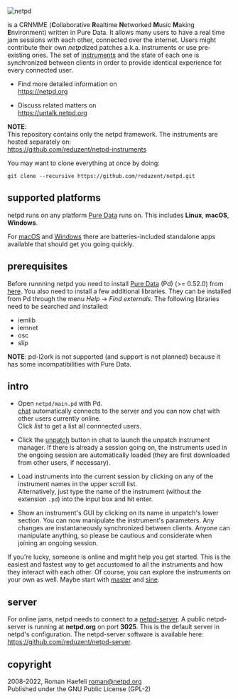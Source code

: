 
![netpd](https://www.netpd.org/netpd-logo.png "netpd")


is a CRNMME (**C**ollaborative **R**ealtime **N**etworked **M**usic **M**aking **E**nvironment)
written in Pure Data. It allows many users to have a real time jam
sessions with each other, connected over the internet.
Users might contribute their own *netpd*ized patches a.k.a. instruments
or use pre-existing ones. The set of [instruments](https://www.netpd.org/Instruments) and the state of
each one is synchronized between clients in order to provide identical
experience for every connected user.

  * Find more detailed information on  
    https://netpd.org
    
  * Discuss related matters on  
    https://untalk.netpd.org

**NOTE**:  
This repository contains only the netpd framework. The instruments are hosted separately on:  
https://github.com/reduzent/netpd-instruments

You may want to clone everything at once by doing:

```
git clone --recursive https://github.com/reduzent/netpd.git
```

## supported platforms

netpd runs on any platform [Pure Data](https://puredata.info) runs on. This includes **Linux**, **macOS**,
**Windows**.

For [macOS](https://www.netpd.org/software/netpd-current-macos.dmg) and
[Windows](https://www.netpd.org/software/netpd-current-windows.zip) there are
batteries-included standalone apps available that should get you going quickly.

## prerequisites

Before runnning netpd you need to install [Pure Data](https://puredata.info) (Pd) (>= 0.52.0) from
[here](http://msp.ucsd.edu/software.html). You also need to install a few additional libraries.
They can be installed from Pd through the menu *Help* -> *Find externals*. The following libraries
need to be searched and installed:

  * iemlib
  * iemnet
  * osc
  * slip

**NOTE**: pd-l2ork is not supported (and support is not planned) because it
 has some incompatibilities with Pure Data.

## intro

* Open `netpd/main.pd` with Pd.  
  [chat](https://www.netpd.org/Chat) automatically connects to the server and you can
  now chat with other users currently online.  
  Click *list* to get a list all connnected users.

* Click the [unpatch](https://www.netpd.org/Unpatch) button in chat to launch
  the unpatch instrument manager. If there is already a session going on,
  the instruments used in the ongoing session are automatically loaded (they
  are first downloaded from other users, if necessary).

* Load instruments into the current session by clicking on any of the
  instrument names in the upper scroll list.  
  Alternatively, just type the name of the instrument (without the
  extension `.pd`) into the input box and hit enter.

* Show an instrument's GUI by clicking on its name in unpatch's lower section.
  You can now manipulate the instrument's parameters. Any changes are instantaneously
  synchronized between clients. Anyone can manipulate anything, so please be
  cautious and considerate when joining an ongoing session.

If you're lucky, someone is online and might help you get started. This is the easiest
and fastest way to get accustomed to all the instruments and how they interact with each
other. Of course, you can explore the instruments on your own as well. Maybe start
with [master](https://www.netpd.org/master) and [sine](https://www.netpd.org/sine).


## server

For online jams, netpd needs to connect to a [netpd-server](https://www.netpd.org/Server).
A public netpd-server is running at **netpd.org** on port **3025**.
This is the default server in netpd's configuration. The netpd-server software is available
here:  
https://github.com/reduzent/netpd-server.


## copyright

2008-2022, Roman Haefeli <roman@netpd.org>  
Published under the GNU Public License (GPL-2)
